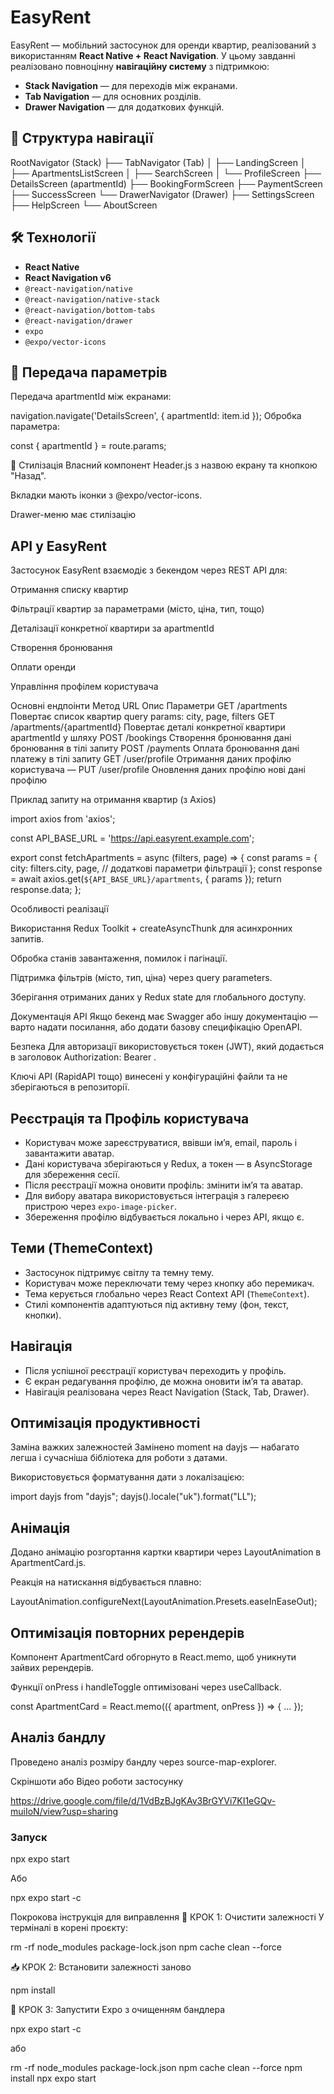 # EasyRent

EasyRent — мобільний застосунок для оренди квартир, реалізований з використанням **React Native + React Navigation**. У цьому завданні реалізовано повноцінну **навігаційну систему** з підтримкою:

- **Stack Navigation** — для переходів між екранами.
- **Tab Navigation** — для основних розділів.
- **Drawer Navigation** — для додаткових функцій.

## 📂 Структура навігації

RootNavigator (Stack)
├── TabNavigator (Tab)
│ ├── LandingScreen
│ ├── ApartmentsListScreen
│ ├── SearchScreen
│ └── ProfileScreen
├── DetailsScreen (apartmentId)
├── BookingFormScreen
├── PaymentScreen
├── SuccessScreen
└── DrawerNavigator (Drawer)
├── SettingsScreen
├── HelpScreen
└── AboutScreen

## 🛠️ Технології

- **React Native**
- **React Navigation v6**
- `@react-navigation/native`
- `@react-navigation/native-stack`
- `@react-navigation/bottom-tabs`
- `@react-navigation/drawer`
- `expo`
- `@expo/vector-icons`

## 🔄 Передача параметрів

Передача apartmentId між екранами:

navigation.navigate('DetailsScreen', { apartmentId: item.id });
Обробка параметра:

const { apartmentId } = route.params;

💅 Стилізація
Власний компонент Header.js з назвою екрану та кнопкою "Назад".

Вкладки мають іконки з @expo/vector-icons.

Drawer-меню має стилізацію

## API у EasyRent

Застосунок EasyRent взаємодіє з бекендом через REST API для:

Отримання списку квартир

Фільтрації квартир за параметрами (місто, ціна, тип, тощо)

Деталізації конкретної квартири за apartmentId

Створення бронювання

Оплати оренди

Управління профілем користувача

Основні ендпоінти
Метод URL Опис Параметри
GET /apartments Повертає список квартир query params: city, page, filters
GET /apartments/{apartmentId} Повертає деталі конкретної квартири apartmentId у шляху
POST /bookings Створення бронювання дані бронювання в тілі запиту
POST /payments Оплата бронювання дані платежу в тілі запиту
GET /user/profile Отримання даних профілю користувача —
PUT /user/profile Оновлення даних профілю нові дані профілю

Приклад запиту на отримання квартир (з Axios)

import axios from 'axios';

const API_BASE_URL = 'https://api.easyrent.example.com';

export const fetchApartments = async (filters, page) => {
const params = {
city: filters.city,
page,
// додаткові параметри фільтрації
};
const response = await axios.get(`${API_BASE_URL}/apartments`, { params });
return response.data;
};

Особливості реалізації

Використання Redux Toolkit + createAsyncThunk для асинхронних запитів.

Обробка станів завантаження, помилок і пагінації.

Підтримка фільтрів (місто, тип, ціна) через query parameters.

Зберігання отриманих даних у Redux state для глобального доступу.

Документація API
Якщо бекенд має Swagger або іншу документацію — варто надати посилання, або додати базову специфікацію OpenAPI.

Безпека
Для авторизації використовується токен (JWT), який додається в заголовок Authorization: Bearer <token>.

Ключі API (RapidAPI тощо) винесені у конфігураційні файли та не зберігаються в репозиторії.

## Реєстрація та Профіль користувача

- Користувач може зареєструватися, ввівши ім’я, email, пароль і завантажити аватар.
- Дані користувача зберігаються у Redux, а токен — в AsyncStorage для збереження сесії.
- Після реєстрації можна оновити профіль: змінити ім’я та аватар.
- Для вибору аватара використовується інтеграція з галереєю пристрою через `expo-image-picker`.
- Збереження профілю відбувається локально і через API, якщо є.

## Теми (ThemeContext)

- Застосунок підтримує світлу та темну тему.
- Користувач може переключати тему через кнопку або перемикач.
- Тема керується глобально через React Context API (`ThemeContext`).
- Стилі компонентів адаптуються під активну тему (фон, текст, кнопки).

## Навігація

- Після успішної реєстрації користувач переходить у профіль.
- Є екран редагування профілю, де можна оновити ім’я та аватар.
- Навігація реалізована через React Navigation (Stack, Tab, Drawer).

## Оптимізація продуктивності

Заміна важких залежностей
Замінено moment на dayjs — набагато легша і сучасніша бібліотека для роботи з датами.

Використовується форматування дати з локалізацією:

import dayjs from "dayjs";
dayjs().locale("uk").format("LL");

## Анімація

Додано анімацію розгортання картки квартири через LayoutAnimation в ApartmentCard.js.

Реакція на натискання відбувається плавно:

LayoutAnimation.configureNext(LayoutAnimation.Presets.easeInEaseOut);

## Оптимізація повторних ререндерів

Компонент ApartmentCard обгорнуто в React.memo, щоб уникнути зайвих ререндерів.

Функції onPress і handleToggle оптимізовані через useCallback.

const ApartmentCard = React.memo(({ apartment, onPress }) => { ... });

## Аналіз бандлу

Проведено аналіз розміру бандлу через source-map-explorer.

Скріншоти або Відео роботи застосунку

https://drive.google.com/file/d/1VdBzBJgKAv3BrGYVi7KI1eGQv-muiIoN/view?usp=sharing

### Запуск

npx expo start

Або

npx expo start -c

Покрокова інструкція для виправлення
🧼 КРОК 1: Очистити залежності
У терміналі в корені проєкту:

rm -rf node_modules package-lock.json
npm cache clean --force

📥 КРОК 2: Встановити залежності заново

npm install

🚿 КРОК 3: Запустити Expo з очищенням бандлера

npx expo start -c

або

rm -rf node_modules package-lock.json
npm cache clean --force
npm install
npx expo start
